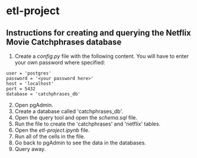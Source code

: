 # etl-project

## Instructions for creating and querying the Netflix Movie Catchphrases database

1. Create a *config.py* file with the following content. You will have to enter your own password where specified:
```
user = 'postgres'
password = '<your password here>'
host = 'localhost'
port = 5432
database = 'catchphrases_db'
```
2. Open pgAdmin.
3. Create a database called 'catchphrases_db'.
4. Open the query tool and open the *schema.sql* file.
5. Run the file to create the 'catchphrases' and 'netflix' tables.
6. Open the *etl-project.ipynb* file.
7. Run all of the cells in the file.
8. Go back to pgAdmin to see the data in the databases.
9. Query away.